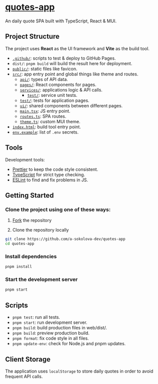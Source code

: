 # [quotes-app][web-url]

An daily quote SPA built with TypeScript, React & MUI.

[web-url]: https://a-sokolova-dev.github.io/beauty-glow-landing/

## Project Structure

The project uses **React** as the UI framework and **Vite** as the build tool.

- [`.github/`](.github/): scripts to test & deploy to GitHub Pages.
- `dist/`: `pnpm build` will build the result here for deployment.
- [`public/`](./public/): static files like favicon.
- [`src/`](./src/): app entry point and global things like theme and routes.
  - [`api/`](./src/api/): types of API data.
  - [`pages/`](./src/pages/): React components for pages.
  - [`services/`](./src/services/): applications logic & API calls.
    - [`test/`](./src/services/test/): service unit tests.
  - [`test/`](./src/test/): tests for application pages.
  - [`ui/`](./src/ui): shared components between different pages.
  - [`main.tsx`](./src/main.tsx): JS entry point.
  - [`routes.ts`](./src/routes.ts): SPA routes.
  - [`theme.ts`](./src/theme.ts): custom MUI theme.
- [`index.html`](./index.html): build tool entry point.
- [`env.example`](.env.example): list of `.env` secrets.

## Tools

Development tools:

- [Prettier](./.prettierrc) to keep the code style consistent.
- [TypeScript](./tsconfig.json) for strict type checking.
- [ESLint](./eslint.config.js) to find and fix problems in JS.

## Getting Started

### Clone the project using one of these ways:

1. [Fork](https://github.com/a-sokolova-dev/quotes-app/fork) the repository

2. Clone the repository locally

```bash
git clone https://github.com/a-sokolova-dev/quotes-app
cd quotes-app
```

### Install dependencies

```bash
pnpm install
```

### Start the development server

```bash
pnpm start
```

## Scripts

- `pnpm test`: run all tests.
- `pnpm start`: run development server.
- `pnpm build`: build production files in web/dist/.
- `pnpm build`: preview production build.
- `pnpm format`: fix code style in all files.
- `pnpm update-env`: check for Node.js and pnpm updates.

## Client Storage

The application uses `localStorage` to store daily quotes in order to avoid frequent API calls.
